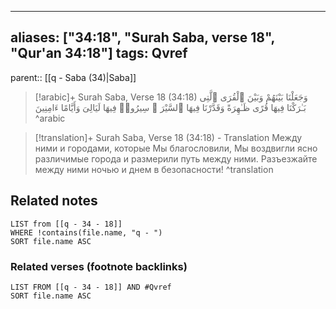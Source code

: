 
---
aliases: ["34:18", "Surah Saba, verse 18", "Qur'an 34:18"]
tags: Qvref
---

parent:: [[q - Saba (34)|Saba]]

> [!arabic]+ Surah Saba, Verse 18 (34:18)
> <span class="quran-arabic">وَجَعَلْنَا بَيْنَهُمْ وَبَيْنَ ٱلْقُرَى ٱلَّتِى بَـٰرَكْنَا فِيهَا قُرًى ظَـٰهِرَةً وَقَدَّرْنَا فِيهَا ٱلسَّيْرَ ۖ سِيرُوا۟ فِيهَا لَيَالِىَ وَأَيَّامًا ءَامِنِينَ</span>
^arabic

> [!translation]+ Surah Saba, Verse 18 (34:18) - Translation
> Между ними и городами, которые Мы благословили, Мы воздвигли ясно различимые города и размерили путь между ними. Разъезжайте между ними ночью и днем в безопасности!
^translation



## Related notes
```dataview
LIST from [[q - 34 - 18]]
WHERE !contains(file.name, "q - ")
SORT file.name ASC
```

### Related verses (footnote backlinks)
```dataview
LIST FROM [[q - 34 - 18]] AND #Qvref
SORT file.name ASC
```

